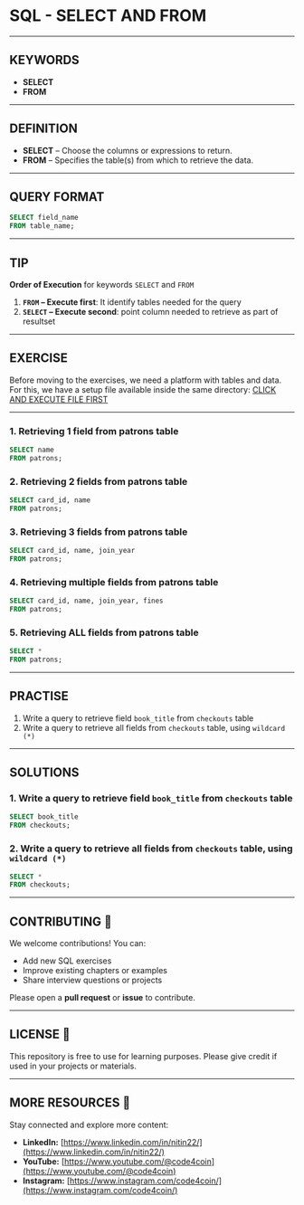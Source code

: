 # SQL - SELECT AND FROM
---
## KEYWORDS
- **SELECT**
- **FROM**
---
## DEFINITION
- **SELECT** – Choose the columns or expressions to return.  
- **FROM** – Specifies the table(s) from which to retrieve the data.
---
## QUERY FORMAT
```sql
SELECT field_name
FROM table_name;
```
---
## TIP
**Order of Execution** for keywords `SELECT` and `FROM`
  1. **`FROM` – Execute first**: It identify tables needed for the query
  2. **`SELECT` – Execute second**: point column needed to retrieve as part of resultset 
---
## EXERCISE
Before moving to the exercises, we need a platform with tables and data.  
For this, we have a setup file available inside the same directory: [CLICK AND EXECUTE FILE FIRST](https://github.com/code4coin/001-SQL-Structured-Query-Language-/blob/main/001%20SQL%20FOR%20DATA%20ENGINEERS/002%20SAMPLE%20DATA/002%20PATRONS%20DATA.md)

---
### 1. Retrieving 1 field from patrons table
```sql
SELECT name
FROM patrons;
```
### 2. Retrieving 2 fields from patrons table
```sql
SELECT card_id, name
FROM patrons;
```
### 3. Retrieving 3 fields from patrons table
```sql
SELECT card_id, name, join_year
FROM patrons;
```
### 4. Retrieving multiple fields from patrons table
```sql
SELECT card_id, name, join_year, fines
FROM patrons;
```
### 5. Retrieving ALL fields from patrons table
```sql
SELECT *
FROM patrons;
```
---
## PRACTISE
1. Write a query to retrieve field `book_title` from `checkouts` table
2. Write a query to retrieve all fields from `checkouts` table, using `wildcard (*)`
---
## SOLUTIONS
### 1. Write a query to retrieve field `book_title` from `checkouts` table
```sql
SELECT book_title
FROM checkouts;
```
### 2. Write a query to retrieve all fields from `checkouts` table, using `wildcard (*)`
```sql
SELECT *
FROM checkouts;
```
---
## **CONTRIBUTING** 🤝

We welcome contributions! You can:

- Add new SQL exercises
- Improve existing chapters or examples
- Share interview questions or projects

Please open a **pull request** or **issue** to contribute.

---
## **LICENSE** 📄

This repository is free to use for learning purposes. Please give credit if used in your projects or materials.

---
## **MORE RESOURCES** 🔗

Stay connected and explore more content:

- **LinkedIn:** [https://www.linkedin.com/in/nitin22/](https://www.linkedin.com/in/nitin22/)
- **YouTube:** [https://www.youtube.com/@code4coin](https://www.youtube.com/@code4coin)
- **Instagram:** [https://www.instagram.com/code4coin/](https://www.instagram.com/code4coin/)

